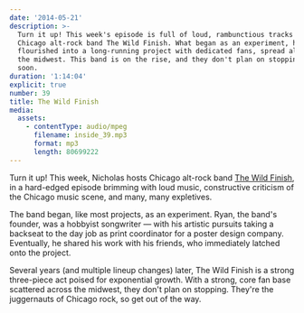 ```yaml
---
date: '2014-05-21'
description: >-
  Turn it up! This week's episode is full of loud, rambunctious tracks from
  Chicago alt-rock band The Wild Finish. What began as an experiment, has
  flourished into a long-running project with dedicated fans, spread all across
  the midwest. This band is on the rise, and they don't plan on stopping anytime
  soon.
duration: '1:14:04'
explicit: true
number: 39
title: The Wild Finish
media:
  assets:
    - contentType: audio/mpeg
      filename: inside_39.mp3
      format: mp3
      length: 80699222
---
```

Turn it up! This week, Nicholas hosts Chicago alt-rock band [The Wild Finish](http://thewildfinish.com), in a hard-edged episode brimming with loud music, constructive criticism of the Chicago music scene, and many, many expletives.

The band began, like most projects, as an experiment. Ryan, the band's founder, was a hobbyist songwriter &mdash; with his artistic pursuits taking a backseat to the day job as print coordinator for a poster design company. Eventually, he shared his work with his friends, who immediately latched onto the project.

Several years (and multiple lineup changes) later, The Wild Finish is a strong three-piece act poised for exponential growth. With a strong, core fan base scattered across the midwest, they don't plan on stopping. They're the juggernauts of Chicago rock, so get out of the way.
